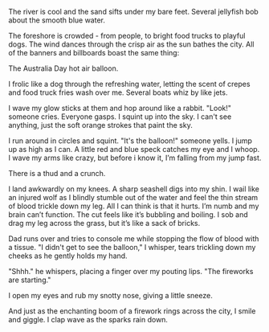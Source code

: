 The river is cool and the sand sifts under my bare feet. Several jellyfish bob about the smooth blue water.

The foreshore is crowded - from people, to bright food trucks to playful dogs. The wind dances through the crisp air as the sun bathes the city. All of the banners and billboards boast the same thing:

The Australia Day hot air balloon.



I frolic like a dog through the refreshing water, letting the scent of crepes and food truck fries wash over me. Several boats whiz by like jets.

I wave my glow sticks at them and hop around like a rabbit. "Look!" someone cries. Everyone gasps. I squint up into the sky. I can't see anything, just the soft orange strokes that paint the sky.



I run around in circles and squint. "It's the balloon!" someone yells. I jump up as high as I can. A little red and blue speck catches my eye and I whoop. I wave my arms like crazy, but before i know it, I’m falling from my jump fast.



There is a thud and a crunch.



I land awkwardly on my knees. A sharp seashell digs into my shin. I wail like an injured wolf as I blindly stumble out of the water and feel the thin stream of blood trickle down my leg. All I can think is that it hurts. I’m numb and my brain can’t function. The cut feels like it’s bubbling and boiling. I sob and drag my leg across the grass, but it’s like a sack of bricks.



Dad runs over and tries to console me while stopping the flow of blood with a tissue. "I didn't get to see the balloon," I whisper, tears trickling down my cheeks as he gently holds my hand.



"Shhh." he whispers, placing a finger over my pouting lips. "The fireworks are starting."



I open my eyes and rub my snotty nose, giving a little sneeze.



And just as the enchanting boom of a firework rings across the city, I smile and giggle. I clap wave as the sparks rain down.